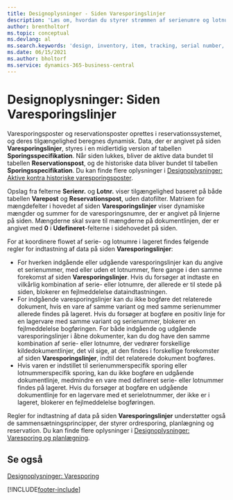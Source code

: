 ```yaml
---
title: Designoplysninger - Siden Varesporingslinjer
description: 'Læs om, hvordan du styrer strømmen af serienumre og lotnumre på lageret ved hjælp af varesporingslinjer.'
author: brentholtorf
ms.topic: conceptual
ms.devlang: al
ms.search.keywords: 'design, inventory, item, tracking, serial number, lot number'
ms.date: 06/15/2021
ms.author: bholtorf
ms.service: dynamics-365-business-central
---
```

# Designoplysninger: Siden Varesporingslinjer
Varesporingsposter og reservationsposter oprettes i reservationssystemet, og deres tilgængelighed beregnes dynamisk. Data, der er angivet på siden **Varesporingslinjer**, styres i en midlertidig version af tabellen **Sporingsspecifikation**. Når siden lukkes, bliver de aktive data bundet til tabellen **Reservationspost**, og de historiske data bliver bundet til tabellen **Sporingsspecifikation**. Du kan finde flere oplysninger i [Designoplysninger: Aktive kontra historiske varesporingsposter](design-details-active-versus-historic-item-tracking-entries.md).  
  
Opslag fra felterne **Serienr.** og **Lotnr.** viser tilgængelighed baseret på både tabellen **Varepost** og **Reservationspost**, uden datofilter. Matrixen for mængdefelter i hovedet af siden **Varesporingslinjer** viser dynamiske mængder og summer for de varesporingsnumre, der er angivet på linjerne på siden. Mængderne skal svare til mængderne på dokumentlinjen, der er angivet med **0** i **Udefineret**-felterne i sidehovedet på siden.  
  
For at koordinere flowet af serie- og lotnumre i lageret findes følgende regler for indtastning af data på siden **Varesporingslinjer**:  
  
* For hverken indgående eller udgående varesporingslinjer kan du angive et serienummer, med eller uden et lotnummer, flere gange i den samme forekomst af siden **Varesporingslinjer**. Hvis du forsøger at indtaste en vilkårlig kombination af serie- eller lotnumre, der allerede er til stede på siden, blokerer en fejlmeddelelse dataindtastningen.  
* For indgående varesporingslinjer kan du ikke bogføre det relaterede dokument, hvis en vare af samme variant og med samme serienummer allerede findes på lageret. Hvis du forsøger at bogføre en positiv linje for en lagervare med samme variant og serienummer, blokerer en fejlmeddelelse bogføringen. For både indgående og udgående varesporingslinjer i åbne dokumenter, kan du dog have den samme kombination af serie- eller lotnumre, der vedrører forskellige kildedokumentlinjer, det vil sige, at den findes i forskellige forekomster af siden **Varesporingslinjer**, indtil det relaterede dokument bogføres.  
* Hvis varen er indstillet til serienummerspecifik sporing eller lotnummerspecifik sporing, kan du ikke bogføre en udgående dokumentlinje, medmindre en vare med defineret serie- eller lotnummer findes på lageret. Hvis du forsøger at bogføre en udgående dokumentlinje for en lagervare med et serielotnummer, der ikke er i lageret, blokerer en fejlmeddelelse bogføringen.  
  
Regler for indtastning af data på siden **Varesporingslinjer** understøtter også de sammensætningsprincipper, der styrer ordresporing, planlægning og reservation. Du kan finde flere oplysninger i [Designoplysninger: Varesporing og planlægning](design-details-item-tracking-and-planning.md).  
  
## Se også  
[Designoplysninger: Varesporing](design-details-item-tracking.md)

[!INCLUDE[footer-include](includes/footer-banner.md)]